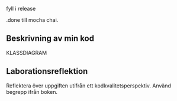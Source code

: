 

fyll i release

.done till mocha chai.

## Beskrivning av min kod
KLASSDIAGRAM

## Laborationsreflektion

Reflektera över uppgiften utifrån ett kodkvalitetsperspektiv. Använd begrepp ifrån boken. 